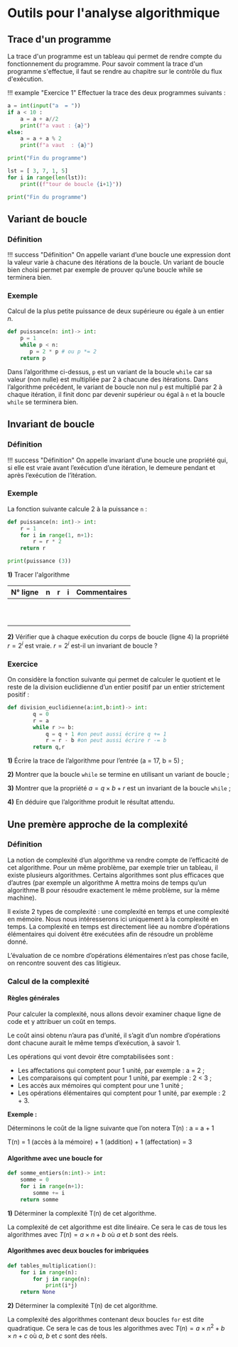 # Outils pour l'analyse algorithmique

## Trace d'un programme

La trace d'un programme est un tableau qui permet de rendre compte du fonctionnement du programme.
Pour savoir comment la trace d'un programme s'effectue, il faut se rendre au chapitre sur le contrôle du flux d'exécution.

!!! example  "Exercice 1"
    Effectuer la trace des deux programmes suivants :

``` py linenums="1" title="Programme 1"
a = int(input("a  = "))
if a < 10 :
    a = a + a//2
    print(f"a vaut : {a}")
else: 
    a = a + a % 2
    print(f"a vaut  : {a}")

print("Fin du programme")
```

``` py linenums="1" title="Programme 2"
lst = [ 3, 7, 1, 5]
for i in range(len(lst)):
    print((f"tour de boucle {i+1}"))

print("Fin du programme")
```


## Variant de boucle

### Définition

!!! success "Définition"
    On appelle variant d’une boucle une expression dont la valeur varie à chacune des itérations de la boucle. Un variant de boucle bien choisi permet par exemple de prouver qu’une boucle while se terminera bien.

### Exemple

Calcul de la plus petite puissance de deux supérieure ou égale à un entier $n$.

``` py linenums="1"
def puissance(n: int)-> int:
    p = 1
    while p < n:
       p = 2 * p # ou p *= 2
    return p
```

Dans l’algorithme ci-dessus, `p` est un variant de la boucle `while` car sa valeur (non nulle) est multipliée par 2 à chacune des itérations. Dans l’algorithme précédent, le variant de boucle non nul `p` est multiplié par 2 à chaque itération, il finit donc par devenir supérieur ou égal à `n` et la boucle `while` se terminera bien.

## Invariant de boucle

### Définition

!!! success "Définition"
    On appelle invariant d’une boucle une propriété qui, si elle est vraie avant l’exécution d’une itération, le demeure pendant et après l’exécution de l’itération.

### Exemple

La fonction suivante calcule 2 à la puissance `n` :

``` py linenums="1"
def puissance(n: int)-> int:
    r = 1
    for i in range(1, n+1):
        r = r * 2
    return r

print(puissance (3))
```

**1)** Tracer l'algorithme

|     N° ligne    |     n    |     r    |     i    |     Commentaires    |
|:---------------:|:--------:|:--------:|:--------:|:-------------------:|
|                 |          |          |          |                     |
|                 |          |          |          |                     |
|                 |          |          |          |                     |
|                 |          |          |          |                     |
|                 |          |          |          |                     |
|                 |          |          |          |                     |
|                 |          |          |          |                     |
|                 |          |          |          |                     |
|                 |          |          |          |                     |
|                 |          |          |          |                     |

**2)** Vérifier que à chaque exécution du corps de boucle (ligne 4) la propriété $r = 2^i$ est vraie. $r = 2^i$ est-il un invariant de boucle ?

### Exercice

On considère la fonction suivante qui permet de calculer le quotient et le reste de la division euclidienne d’un entier positif par un entier strictement positif :

``` py linenums="1"
def division_euclidienne(a:int,b:int)-> int:
        q = 0
        r = a
        while r >= b:
            q = q + 1 #on peut aussi écrire q += 1 
            r = r - b #on peut aussi écrire r -= b
        return q,r
```

**1)** Écrire la trace de l’algorithme pour l’entrée (a = 17, b = 5) ;

**2)** Montrer que la boucle `while` se termine en utilisant un variant de boucle ;

**3)** Montrer que la propriété $a = q \times b + r$ est un invariant de la boucle `while` ;

**4)** En déduire que l’algorithme produit le résultat attendu.

## Une premère approche de la complexité

### Définition

La notion de complexité d’un algorithme va rendre compte de l’efficacité de cet algorithme. Pour un même problème, par exemple trier un tableau, il existe plusieurs algorithmes. Certains algorithmes sont plus efficaces que d’autres (par exemple un algorithme A mettra moins de temps qu’un algorithme B pour résoudre exactement le même problème, sur la même machine).

Il existe 2 types de complexité : une complexité en temps et une complexité en mémoire. Nous nous intéresserons ici uniquement à la complexité en temps. La complexité en temps est directement liée au nombre d’opérations élémentaires qui doivent être exécutées afin de résoudre un problème donné.

L’évaluation de ce nombre d’opérations élémentaires n’est pas chose facile, on rencontre souvent des cas litigieux.

### Calcul de la complexité

#### Règles générales

Pour calculer la complexité, nous allons devoir examiner chaque ligne de code et y attribuer un coût en temps.

Le coût ainsi obtenu n’aura pas d’unité, il s’agit d’un nombre d’opérations dont chacune aurait le même temps d’exécution, à savoir 1.

Les opérations qui vont devoir être comptabilisées sont :

* Les affectations qui comptent pour 1 unité, par exemple : a = 2 ;
* Les comparaisons qui comptent pour 1 unité, par exemple : 2 < 3 ;
* Les accès aux mémoires qui comptent pour une 1 unité ;
* Les opérations élémentaires qui comptent pour 1 unité, par exemple : 2 + 3.

**Exemple :**

Déterminons le coût de la ligne suivante que l’on notera T(n) : a = a + 1

T(n) = 1 (accès à la mémoire) + 1 (addition) + 1 (affectation) = 3

#### Algorithme avec une boucle for

``` py linenums="1"
def somme_entiers(n:int)-> int:
    somme = 0
    for i in range(n+1):
        somme += i
    return somme
```

**1)** Déterminer la complexité T(n) de cet algorithme.

La complexité de cet algorithme est dite linéaire. Ce sera le cas de tous les algorithmes avec 
$T(n) = a \times n + b$ où $a$ et $b$ sont des réels.

#### Algorithmes avec deux boucles for imbriquées

```py linenums="1"
def tables_multiplication(): 
    for i in range(n):
        for j in range(n):
            print(i*j)
    return None
```

**2)** Déterminer la complexité T(n) de cet algorithme.

La complexité des algorithmes contenant deux boucles `for` est dite quadratique. Ce sera le cas de tous les algorithmes avec $T(n) = a \times n^2 + b \times n + c$ où $a$, $b$ et $c$ sont des réels.
